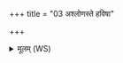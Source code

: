 +++
title = "03 अश्लोणस्ते हविषा"

+++
<details><summary>मूलम् (WS)</summary>

अश्लोणस्ते हविषा विधेयमस्रामस्ते घृतेना जुहोमि ।  
य आशानामाशापालस्तुरीयो देवः स नः सुभूतमेह वक्षत् ॥ ३ ॥
</details>